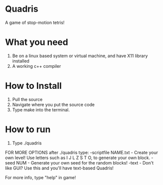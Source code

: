 Quadris
=======

A game of stop-motion tetris!

What you need
=======
1. Be on a linux based system or virtual machine, and have X11 library installed
2. A working c++ compiler

How to Install
=======
1. Pull the source
2. Navigate where you put the source code
3. Type make into the terminal.

How to run
=======
1. Type ./quadris

FOR MORE OPTIONS after ./quadris type: 
-scriptfile NAME.txt - Create your own level! Use letters such as I J L Z S T O, to generate your own block.
-seed NUM - Generate your own seed for the random blocks!
-text - Don't like GUI? Use this and you'll have text-based Quadris!

For more info, type "help" in game!
